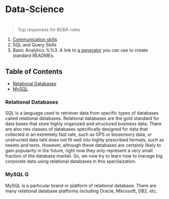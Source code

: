 # Data-Science
#
>Top responses for BI/BA roles

1. [Communication skills](spec.md)
2. SQL and Query Skills
3. Basic Analytics
%%3. A link to [a generator](https://github.com/RichardLitt/generator-standard-readme) you can use to create standard READMEs.

## Table of Contents

- [Relational Databases](#RD)
- [MySQL](#MySQL)


### Relational Databases
SQL is a language used to retriever data from specific types of databases called relational databases. Relational databases are the gold standard for
data bases that store highly organized and structured business data. There are also nes classes of databases specifically designed for data that collected 
in an extremely fast rate, such as GPS or biosensory data, or unstructed data taht does not fit well into highly prescribed formats, such as tweets and texts.
However, although these databases are certainly likely to gain popularity in the future, right now they only represent a very small fraction of the database market. So, we now try to learn how to manage big corporate data using relational databases in this specilaization.

### MySQL G
MySQL is a particular brand or platform of relational database. There are many relational database platforms including Oracle, Mircosoft, DB2, etc. 

